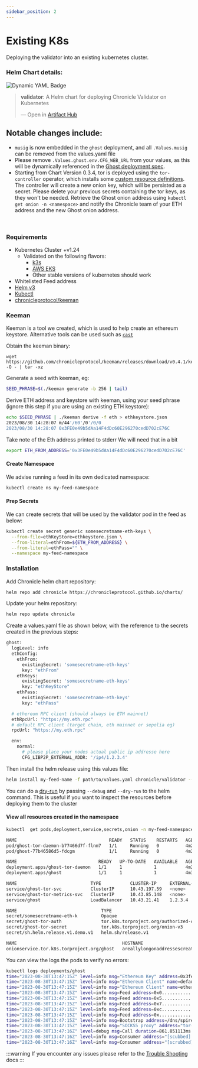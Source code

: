 ```yaml
---
sidebar_position: 2
---
```


# Existing K8s

Deploying the validator into an existing kubernetes cluster.

### Helm Chart details:

![Dynamic YAML Badge](https://img.shields.io/badge/dynamic/yaml?url=https%3A%2F%2Fchronicleprotocol.github.io%2Fcharts%2Findex.yaml&query=%24.entries.validator%5B0%5D.version&label=Validator%20ChartVersion&color=green)

<div class="artifacthub-widget" data-url="https://artifacthub.io/packages/helm/chronicle/validator" data-theme="light" data-header="true" data-stars="true" data-responsive="true"><blockquote><p lang="en" dir="ltr"><b>validator</b>: A Helm chart for deploying Chronicle Validator on Kubernetes</p>&mdash; Open in <a href="https://artifacthub.io/packages/helm/chronicle/validator">Artifact Hub</a></blockquote></div><script async src="https://artifacthub.io/artifacthub-widget.js"></script>

## Notable changes include:

- `musig` is now embedded in the `ghost` deployment, and all `.Values.musig` can be removed from the values.yaml file
- Please remove `.Values.ghost.env.CFG_WEB_URL` from your values, as this will be dynamically referenced in the [Ghost deployment spec](https://github.com/chronicleprotocol/charts/blob/main/charts/validator/templates/deployment.yaml#L87-L91).
- Starting from Chart Version 0.3.4, tor is deployed using the `tor-controller` operator, which installs some [custom resource definitions](https://github.com/chronicleprotocol/charts/blob/main/charts/validator/crds/tor-controller.yaml). The controller will create a new onion key, which will be persisted as a secret. Please delete your previous secrets containing the tor keys, as they won't be needed. Retrieve the Ghost onion address using `kubectl get onion -n <namespace>` and notify the Chronicle team of your ETH address and the new Ghost onion address.

<br/>

### Requirements

* Kubernetes Cluster +v1.24
  * Validated on the following flavors:
    * [k3s](https://docs.k3s.io/installation)
    * [AWS EKS](https://aws.amazon.com/eks/)
    * Other stable versions of kubernetes should work
* Whitelisted Feed address
* [Helm v3](https://helm.sh/docs/intro/install/)
* [Kubectl](https://kubernetes.io/docs/tasks/tools/)
* [chronicleprotocol/keeman](https://github.com/chronicleprotocol/keeman)

### Keeman
Keeman is a tool we created, which is used to help create an ethereum keystore. Alternative tools can be used such as [`cast`](https://book.getfoundry.sh/)

Obtain the keeman binary:

```
wget https://github.com/chronicleprotocol/keeman/releases/download/v0.4.1/keeman_0.4.1_linux_amd64.tar.gz -O - | tar -xz
```

Generate a seed with keeman, eg:

```bash
SEED_PHRASE=$(./keeman generate -b 256 | tail)
```

Derive ETH address and keystore with keeman, using your seed phrase (ignore this step if you are using an existing ETH keystore):

```bash
echo $SEED_PHRASE | ./keeman derive -f eth > ethkeystore.json
2023/08/30 14:28:07 m/44'/60'/0'/0/0
2023/08/30 14:28:07 0x3FE0e49b5dAa14F4dDc60E296270cedD702cE76C
```

Take note of the Eth address printed to stderr We will need that in a bit


```bash
export ETH_FROM_ADDRESS='0x3FE0e49b5dAa14F4dDc60E296270cedD702cE76C'
```

#### Create Namespace

We advise running a feed in its own dedicated namespace:

```bash
kubectl create ns my-feed-namespace
```

#### Prep Secrets

We can create secrets that will be used by the validator pod in the feed as below:

```bash
kubectl create secret generic somesecretname-eth-keys \
  --from-file=ethKeyStore=ethkeystore.json \
  --from-literal=ethFrom=${ETH_FROM_ADDRESS} \
  --from-literal=ethPass="" \
  --namespace my-feed-namespace
```

### Installation

Add Chronicle helm chart repository:


```bash
helm repo add chronicle https://chronicleprotocol.github.io/charts/
```

Update your helm repository:

```bash
helm repo update chronicle
```

Create a values.yaml file as shown below, with the reference to the secrets created in the previous steps:

```bash
ghost:
  logLevel: info
  ethConfig:
    ethFrom:
      existingSecret: 'somesecretname-eth-keys'
      key: "ethFrom"
    ethKeys:
      existingSecret: 'somesecretname-eth-keys'
      key: "ethKeyStore"
    ethPass:
      existingSecret: 'somesecretname-eth-keys'
      key: "ethPass"

  # ethereum RPC client (should always be ETH mainnet)
  ethRpcUrl: "https://my.eth.rpc"
  # default RPC client (target chain, eth mainnet or sepolia eg)
  rpcUrl: "https://my.eth.rpc"

  env:
    normal:
      # please place your nodes actual public ip addresse here
      CFG_LIBP2P_EXTERNAL_ADDR: '/ip4/1.2.3.4'
```

Then install the helm release using this values file:

```bash
helm install my-feed-name -f path/to/values.yaml chronicle/validator --namespace my-feed-namespace --version 0.3.4
```

You can do a [dry-run](https://helm.sh/docs/chart\_template\_guide/debugging/) by passing `--debug` and `--dry-run` to the helm command. This is useful if you want to inspect the resources before deploying them to the cluster

#### View all resources created in the namespace
```bash
kubectl  get pods,deployment,service,secrets,onion -n my-feed-namespace

NAME                                   READY   STATUS    RESTARTS   AGE
pod/ghost-tor-daemon-b77466d7f-flnm7   1/1     Running   0          4m28s
pod/ghost-77b46586d5-fdcgm             1/1     Running   0          4m29s

NAME                               READY   UP-TO-DATE   AVAILABLE   AGE
deployment.apps/ghost-tor-daemon   1/1     1            1           4m28s
deployment.apps/ghost              1/1     1            1           4m30s

NAME                            TYPE           CLUSTER-IP     EXTERNAL-IP      PORT(S)                                        AGE
service/ghost-tor-svc           ClusterIP      10.43.197.59   <none>           8888/TCP                                       4m28s
service/ghost-tor-metrics-svc   ClusterIP      10.43.85.148   <none>           9035/TCP                                       4m28s
service/ghost                   LoadBalancer   10.43.21.41    1.2.3.4          8000:31359/TCP,9100:32481/TCP,8080:30963/TCP   4m30s

NAME                                TYPE                                           DATA   AGE
secret/somesecretname-eth-k         Opaque                                         3      5m2s
secret/ghost-tor-auth               tor.k8s.torproject.org/authorized-clients-v3   0      4m29s
secret/ghost-tor-secret             tor.k8s.torproject.org/onion-v3                5      4m29s
secret/sh.helm.release.v1.demo.v1   helm.sh/release.v1                             1      4m30s

NAME                                        HOSTNAME                                                         AGE
onionservice.tor.k8s.torproject.org/ghost   areallylongonaddressescreatedformebythetorcontrollercrd.onion    4m30s
```

You can view the logs the pods to verify no errors:

```bash
kubectl logs deployments/ghost          
time="2023-08-30T13:47:15Z" level=info msg="Ethereum Key" address=0x3fe0e49b5daa14f4ddc60e296270cedd702ce76c name=default tag=CONFIG_ETHEREUM
time="2023-08-30T13:47:15Z" level=info msg="Ethereum Client" name=default tag=CONFIG_ETHEREUM url="https://eth.public-rpc.com"
time="2023-08-30T13:47:15Z" level=info msg="Ethereum Client" name=ethereum tag=CONFIG_ETHEREUM url="https://eth.public-rpc.com"
time="2023-08-30T13:47:15Z" level=info msg=Feed address=0x0....................................... tag=LIBP2P
time="2023-08-30T13:47:15Z" level=info msg=Feed address=0x5....................................... tag=LIBP2P
time="2023-08-30T13:47:15Z" level=info msg=Feed address=0x7....................................... tag=LIBP2P
time="2023-08-30T13:47:15Z" level=info msg=Feed address=0xc....................................... tag=LIBP2P
time="2023-08-30T13:47:15Z" level=info msg=Feed address=0x....................................... tag=LIBP2P
time="2023-08-30T13:47:15Z" level=info msg=Bootstrap address=/dns/spire-bootstrap1.domain.com/tcp/8000/p2p/12D111222333aaaaabbbbbccccdddddeee tag=LIBP2P
time="2023-08-30T13:47:15Z" level=info msg="SOCKS5 proxy" address="tor-proxy:9050" tag=CONFIG_WEB_API
time="2023-08-30T13:47:16Z" level=debug msg=Call duration=861.851113ms method=eth_call name="https://eth.public-rpc.com" tag=RPCSPLITTER
time="2023-08-30T13:47:16Z" level=info msg=Consumer address="[scubbed].onion:8888" tag=CONFIG_WEB_API
time="2023-08-30T13:47:16Z" level=info msg=Consumer address="[scrubbed].onion:8888" tag=CONFIG_WEB_API

```

:::warning
If you encounter any issues please refer to the [Trouble Shooting](troubleshooting) docs
:::
